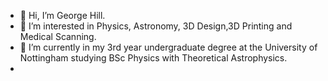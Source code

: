- 👋 Hi, I’m George Hill.
- 👀 I’m interested in Physics, Astronomy, 3D Design,3D  Printing and Medical Scanning. 
- 🌱 I’m currently in my 3rd year undergraduate degree at the University of Nottingham studying BSc Physics with Theoretical Astrophysics.
- 
